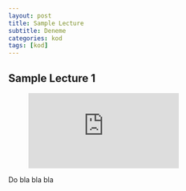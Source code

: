 ```yaml
---
layout: post
title: Sample Lecture
subtitle: Deneme
categories: kod
tags: [kod]
---
```


## Sample Lecture 1

<figure class="video_container">
  <iframe src="https://www.youtube.com/embed/enMumwvLAug" frameborder="0" allowfullscreen="true"> </iframe>
</figure>

Do bla bla bla
